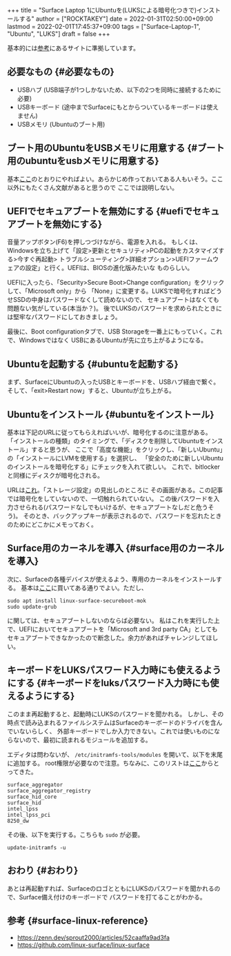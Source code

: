 +++
title = "Surface Laptop 1にUbuntuを(LUKSによる暗号化つきで)インストールする"
author = ["ROCKTAKEY"]
date = 2022-01-31T02:50:00+09:00
lastmod = 2022-02-01T17:45:37+09:00
tags = ["Surface-Laptop-1", "Ubuntu", "LUKS"]
draft = false
+++

基本的には[参考](#surface-linux-reference)にあるサイトに準拠しています。


## 必要なもの {#必要なもの}

-   USBハブ (USB端子が1つしかないため、以下の2つを同時に接続するために必要)
-   USBキーボード (途中までSurfaceにもとからついているキーボードは使えません)
-   USBメモリ (Ubuntuのブート用)


## ブート用のUbuntuをUSBメモリに用意する {#ブート用のubuntuをusbメモリに用意する}

基本[ここ](https://zenn.dev/sprout2000/articles/52caaffa9ad3fa#1.-usb-%E3%82%A4%E3%83%B3%E3%82%B9%E3%83%88%E3%83%BC%E3%83%AB%E3%83%87%E3%82%A3%E3%82%B9%E3%82%AF%E3%81%AE%E4%BD%9C%E6%88%90)のとおりにやればよい。あらかじめ作っておいてある人もいそう。ここ以外にもたくさん文献があると思うので
ここでは説明しない。


## UEFIでセキュアブートを無効にする {#uefiでセキュアブートを無効にする}

音量アップボタン(F6)を押しつづけながら、電源を入れる。
もしくは、Windowsを立ち上げて「設定&gt;更新とセキュリティ&gt;PCの起動をカスタマイズする&gt;今すぐ再起動&gt;
トラブルシューティング&gt;詳細オプション&gt;UEFIファームウェアの設定」と行く。UEFIは、BIOSの進化版みたいな
ものらしい。

UEFIに入ったら、「Security&gt;Secure Boot&gt;Change configuration」をクリックして、「Microsoft only」から
「None」に変更する。LUKSで暗号化すればどうせSSDの中身はパスワードなくして読めないので、
セキュアブートはなくても問題ない気がしている(本当か？)。
後でLUKSのパスワードを求められたときには堅牢なパスワードにしておきましょう。

最後に、Boot configurationタブで、USB Storageを一番上にもっていく。これで、Windowsではなく
USBにあるUbuntuが先に立ち上がるようになる。


## Ubuntuを起動する {#ubuntuを起動する}

まず、SurfaceにUbuntuの入ったUSBとキーボードを、USBハブ経由で繋ぐ。
そして、「exit&gt;Restart now」すると、Ubuntuが立ち上がる。


## Ubuntuをインストール {#ubuntuをインストール}

基本は下記のURLに従ってもらえればいいが、暗号化するのに注意がある。
「インストールの種類」のタイミングで、「ディスクを削除してUbuntuをインストール」すると思うが、
ここで「高度な機能」をクリックし、「新しいUbuntu」の「インストールにLVMを使用する」を選択し、
「安全のために新しいUbuntuのインストールを暗号化する」にチェックを入れて欲しい。
これで、bitlockerと同様にディスクが暗号化される。

URLは[これ](https://linuxfan.info/ubuntu-20-04-install-guide)。「ストレージ設定」の見出しのところに
その画面がある。この記事では暗号化をしていないので、一切触れられていない。
この後パスワードを入力させられる(パスワードなしでもいけるが、セキュアブートなしだと危うそう)。
そのとき、バックアップキーが表示されるので、パスワードを忘れたときのためにどこかにメモっておく。


## Surface用のカーネルを導入 {#surface用のカーネルを導入}

次に、Surfaceの各種デバイスが使えるよう、専用のカーネルをインストールする。
基本は[ここ](https://github.com/linux-surface/linux-surface/wiki/Installation-and-Setup#debian--ubuntu)に買いてある通りでよい。ただし、

```shell { linenos=table, linenostart=1 }
sudo apt install linux-surface-secureboot-mok
sudo update-grub
```

に関しては、セキュアブートしないのならば必要ない。
私はこれを実行した上で、UEFIにおいてセキュアブートを「Microsoft and 3rd party CA」としても
セキュアブートできなかったので断念した。余力があればチャレンジしてほしい。


## キーボードをLUKSパスワード入力時にも使えるようにする {#キーボードをluksパスワード入力時にも使えるようにする}

このまま再起動すると、起動時にLUKSのパスワードを聞かれる。
しかし、その時点で読み込まれるファイルシステムはSurfaceのキーボードのドライバを含んでいないらしく、
外部キーボードでしか入力できない。これでは使いものにならないので、最初に読まれるモジュールを追加する。

エディタは問わないが、 `/etc/initramfs-tools/modules` を開いて、以下を末尾に追加する。
root権限が必要なので注意。ちなみに、このリストは[ここ](https://github.com/linux-surface/linux-surface/wiki/Disk-Encryption)からとってきた。

```shell { linenos=table, linenostart=1 }
surface_aggregator
surface_aggregator_registry
surface_hid_core
surface_hid
intel_lpss
intel_lpss_pci
8250_dw
```

その後、以下を実行する。こちらも `sudo` が必要。

```shell { linenos=table, linenostart=1 }
update-initramfs -u
```


## おわり {#おわり}

あとは再起動すれば、SurfaceのロゴとともにLUKSのパスワードを聞かれるので、Surface備え付けのキーボードで
パスワードを打てることがわかる。


## 参考 {#surface-linux-reference}

-   <https://zenn.dev/sprout2000/articles/52caaffa9ad3fa>
-   <https://github.com/linux-surface/linux-surface>

